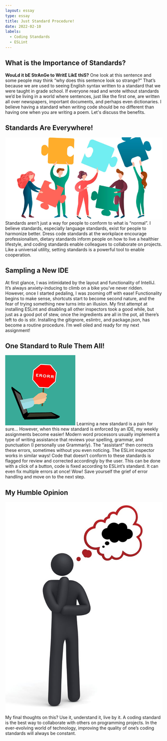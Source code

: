 ```yaml
---
layout: essay
type: essay
title: Just Standard Procedure!
date: 2022-02-10
labels:
  - Coding Standards
  - ESLint
---
```


## What is the Importance of Standards?

**WouLd it bE StrAnGe to WritE LikE thiS?** One look at this sentence and some people may think “why does this sentence look so strange?” That’s because we are used to seeing English syntax written to a standard that we were taught in grade school. If everyone read and wrote without standards we’d be living in a world where sentences, just like the first one, are written all over newspapers, important documents, and perhaps even dictionaries. I believe having a standard when writing code should be no different than having one when you are writing a poem. Let's discuss the benefits.

## Standards Are Everywhere!
<img class="ui medium right image" src="../images/Workplace-collaboration.jpg">
Standards aren’t just a way for people to conform to what is “normal”. I believe standards, especially language standards, exist for people to harmonize better. Dress code standards at the workplace encourage professionalism, dietary standards inform people on how to live a healthier lifestyle, and coding standards enable colleagues to collaborate on projects. Like a universal utility, setting standards is a powerful tool to enable cooperation.

## Sampling a New IDE

At first glance, I was intimidated by the layout and functionality of IntelliJ. It’s always anxiety-inducing to climb on a bike you’ve never ridden. However, once I started pedaling, I was zooming off with ease! Functionality begins to make sense, shortcuts start to become second nature, and the fear of trying something new turns into an illusion. My first attempt at installing ESLint and disabling all other inspectors took a good while, but just as a good pot of stew, once the ingredients are all in the pot, all there’s left to do is stir. Installing the gitignore, eslintrc, and package.json, has become a routine procedure. I’m well oiled and ready for my next assignment!

## One Standard to Rule Them All!
<img class="ui medium right image" src="../images/ErrorFixing.png">
Learning a new standard is a pain for sure… However, when this new standard is enforced by an IDE, my weekly assignments become easier! Modern word processors usually implement a type of writing assistance that reviews your spelling, grammar, and punctuation (I personally use Grammarly). The “assistant” then corrects these errors, sometimes without you even noticing. The ESLint inspector works in similar ways! Code that doesn’t conform to these standards is flagged for review and corrected accordingly by the user. This can be done with a click of a button, code is fixed according to ESLint’s standard. It can even fix multiple errors at once! Wow! Save yourself the grief of error handling and move on to the next step.

## My Humble Opinion
<img class="ui medium right image" src="../images/MyThoughts.jpg">
My final thoughts on this? Use it, understand it, live by it. A coding standard is the best way to collaborate with others on programming projects. In the ever-evolving world of technology, improving the quality of one’s coding standards will always be constant.
